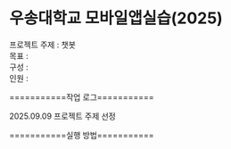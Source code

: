 # 우송대학교 모바일앱실습(2025)

프로젝트 주제 : 챗봇
<br/>
목표 :
<br/>
구성 : 
<br/>
인원 : 






===========작업 로그===========

2025.09.09 프로젝트 주제 선정







===========실행 방법===========
